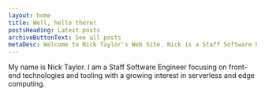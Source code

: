 ```yaml
---
layout: home
title: Well, hello there!
postsHeading: Latest posts
archiveButtonText: See all posts
metaDesc: Welcome to Nick Taylor's Web Site. Nick is a Staff Software Engineer focusing on front-end technologies and tooling.
---
```


My name is Nick Taylor. I am a Staff Software Engineer focusing on front-end technologies and tooling with a growing interest in serverless and edge computing.
